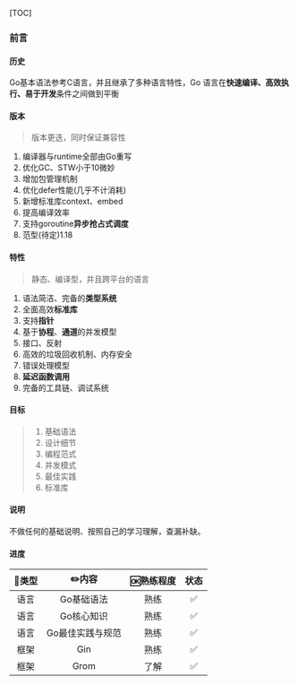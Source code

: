 [TOC]

### 前言

#### 历史

Go基本语法参考C语言，并且继承了多种语言特性，Go 语言在**快速编译、高效执行、易于开发**条件之间做到平衡

#### 版本

> 版本更迭，同时保证兼容性

1. 编译器与runtime全部由Go重写
2. 优化GC、STW小于10微妙
3. 增加包管理机制
4. 优化defer性能(几乎不计消耗)
5. 新增标准库context、embed
6. 提高编译效率
7. 支持goroutine**异步抢占式调度**
8. 范型(待定)1.18

#### 特性

> 静态、编译型，并且跨平台的语言

1. 语法简洁、完备的**类型系统**
2. 全面高效**标准库**
3. 支持**指针**
4. 基于**协程**、**通道**的并发模型
5. 接口、反射
6. 高效的垃圾回收机制、内存安全
7. 错误处理模型
8. **延迟函数调用**
9. 完备的工具链、调试系统

#### 目标

> 1. 基础语法
> 4. 设计细节
> 3. 编程范式
> 4. 并发模式
> 5. 最佳实践
> 6. 标准库

#### 说明

不做任何的基础说明、按照自己的学习理解，查漏补缺。

#### 进度

| 🍭类型 |      ✏️内容       | 🆗熟练程度 | 状态 |
| :---: | :--------------: | :-------: | :--: |
| 语言  |    Go基础语法    |   熟练    |  ✅   |
| 语言  |    Go核心知识    |   熟练    |  ✅   |
| 语言  | Go最佳实践与规范 |   熟练    |  ✅   |
| 框架  |       Gin        |   熟练    |  ✅   |
| 框架  |       Grom       |   了解    |  ✅   |
